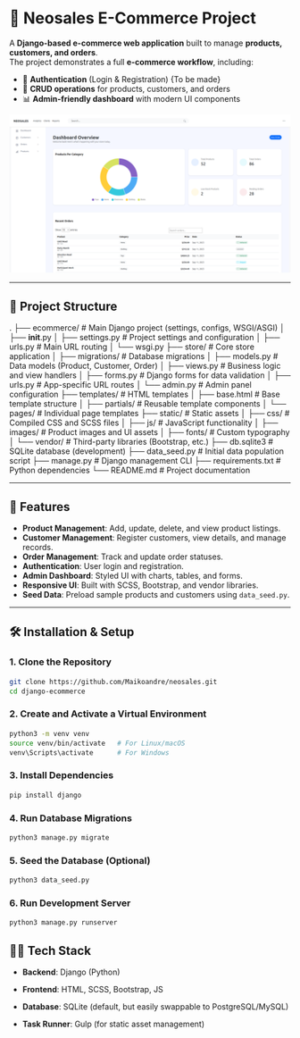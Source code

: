 # 🛒 Neosales E-Commerce Project

A **Django-based e-commerce web application** built to manage **products, customers, and orders**.  
The project demonstrates a full **e-commerce workflow**, including:

- 🔑 **Authentication** (Login & Registration)  {To be made}
- 📝 **CRUD operations** for products, customers, and orders  
- 📊 **Admin-friendly dashboard** with modern UI components  

![Dashboard Screenshot](./static/assets/images/neosales01.png)

---

## 📂 Project Structure


.
├── ecommerce/                 # Main Django project (settings, configs, WSGI/ASGI)
│   ├── __init__.py
│   ├── settings.py           # Project settings and configuration
│   ├── urls.py               # Main URL routing
│   └── wsgi.py
├── store/                     # Core store application
│   ├── migrations/           # Database migrations
│   ├── models.py             # Data models (Product, Customer, Order)
│   ├── views.py              # Business logic and view handlers
│   ├── forms.py              # Django forms for data validation
│   ├── urls.py               # App-specific URL routes
│   └── admin.py              # Admin panel configuration
├── templates/                 # HTML templates
│   ├── base.html             # Base template structure
│   ├── partials/             # Reusable template components
│   └── pages/                # Individual page templates
├── static/                    # Static assets
│   ├── css/                  # Compiled CSS and SCSS files
│   ├── js/                   # JavaScript functionality
│   ├── images/               # Product images and UI assets
│   ├── fonts/                # Custom typography
│   └── vendor/               # Third-party libraries (Bootstrap, etc.)
├── db.sqlite3                # SQLite database (development)
├── data_seed.py              # Initial data population script
├── manage.py                 # Django management CLI
├── requirements.txt          # Python dependencies
└── README.md                 # Project documentation


---

## 🚀 Features

- **Product Management**: Add, update, delete, and view product listings.  
- **Customer Management**: Register customers, view details, and manage records.  
- **Order Management**: Track and update order statuses.  
- **Authentication**: User login and registration. 
- **Admin Dashboard**: Styled UI with charts, tables, and forms.  
- **Responsive UI**: Built with SCSS, Bootstrap, and vendor libraries.  
- **Seed Data**: Preload sample products and customers using `data_seed.py`.  

---

## 🛠️ Installation & Setup

### 1. Clone the Repository
```bash
git clone https://github.com/Maikoandre/neosales.git
cd django-ecommerce
```

### 2. Create and Activate a Virtual Environment
```bash
python3 -m venv venv
source venv/bin/activate   # For Linux/macOS
venv\Scripts\activate      # For Windows
```

### 3. Install Dependencies
```bash
pip install django
```

### 4. Run Database Migrations
```bash
python3 manage.py migrate
```
### 5. Seed the Database (Optional)
```bash
python3 data_seed.py
```

### 6. Run Development Server
```bash
python3 manage.py runserver
```

## 🧑‍💻 Tech Stack

- **Backend**: Django (Python)

- **Frontend**: HTML, SCSS, Bootstrap, JS

- **Database**: SQLite (default, but easily swappable to PostgreSQL/MySQL)

- **Task Runner**: Gulp (for static asset management)

